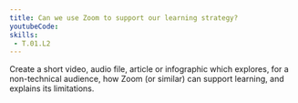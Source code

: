 ```yaml
---
title: Can we use Zoom to support our learning strategy?
youtubeCode: 
skills:
 - T.01.L2
---
```

Create a short video, audio file, article or infographic which explores, for a non-technical audience, how Zoom (or similar) can support learning, and explains its limitations.